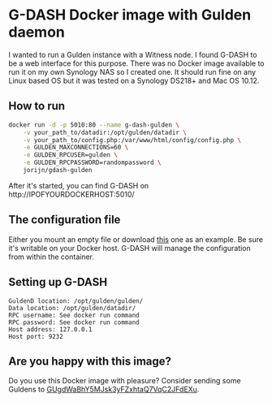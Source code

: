 # G-DASH Docker image with Gulden daemon
I wanted to run a Gulden instance with a Witness node. I found G-DASH to be a web interface for this purpose. There was no 
Docker image available to run it on my own Synology NAS so I created one. It should run fine on any Linux based OS but it 
was tested on a Synology DS218+ and Mac OS 10.12.  

## How to run
```bash
docker run -d -p 5010:80 --name g-dash-gulden \
    -v your_path_to/datadir:/opt/gulden/datadir \
    -v your_path_to/config.php:/var/www/html/config/config.php \
    -e GULDEN_MAXCONNECTIONS=60 \
    -e GULDEN_RPCUSER=gulden \
    -e GULDEN_RPCPASSWORD=randompassword \
    jorijn/gdash-gulden
```

After it's started, you can find G-DASH on http://IPOFYOURDOCKERHOST:5010/

## The configuration file
Either you mount an empty file or download [this](https://github.com/Bastijn/g-dash/blob/master/config/config_sample.php) 
one as an example. Be sure it's writable on your Docker host. G-DASH will manage the configuration from within the container.  

## Setting up G-DASH
```
GuldenD location: /opt/gulden/gulden/
Data location: /opt/gulden/datadir/
RPC username: See docker run command
RPC password: See docker run command
Host address: 127.0.0.1
Host port: 9232
```

## Are you happy with this image?
Do you use this Docker image with pleasure? Consider sending some Guldens to [GUgdWaBhY5MJsk3yFZxhtaQ7VqC2JFdEXu](gulden:GUgdWaBhY5MJsk3yFZxhtaQ7VqC2JFdEXu).
